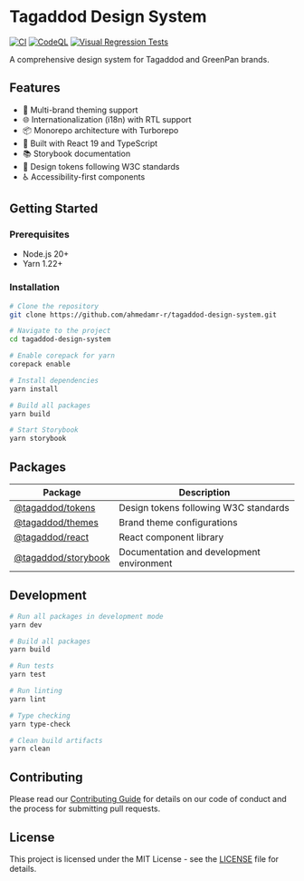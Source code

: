 # Tagaddod Design System

[![CI](https://github.com/ahmedamr-r/tagaddod-design-system/actions/workflows/ci.yml/badge.svg)](https://github.com/ahmedamr-r/tagaddod-design-system/actions/workflows/ci.yml)
[![CodeQL](https://github.com/ahmedamr-r/tagaddod-design-system/actions/workflows/codeql.yml/badge.svg)](https://github.com/ahmedamr-r/tagaddod-design-system/actions/workflows/codeql.yml)
[![Visual Regression Tests](https://github.com/ahmedamr-r/tagaddod-design-system/actions/workflows/visual-regression.yml/badge.svg)](https://github.com/ahmedamr-r/tagaddod-design-system/actions/workflows/visual-regression.yml)

A comprehensive design system for Tagaddod and GreenPan brands.

## Features

- 🎨 Multi-brand theming support
- 🌐 Internationalization (i18n) with RTL support
- 📦 Monorepo architecture with Turborepo
- 🚀 Built with React 19 and TypeScript
- 📚 Storybook documentation
- 🎯 Design tokens following W3C standards
- ♿ Accessibility-first components

## Getting Started

### Prerequisites

- Node.js 20+
- Yarn 1.22+

### Installation

```bash
# Clone the repository
git clone https://github.com/ahmedamr-r/tagaddod-design-system.git

# Navigate to the project
cd tagaddod-design-system

# Enable corepack for yarn
corepack enable

# Install dependencies
yarn install

# Build all packages
yarn build

# Start Storybook
yarn storybook
```

## Packages

| Package | Description |
| ------- | ----------- |
| [@tagaddod/tokens](packages/tokens) | Design tokens following W3C standards |
| [@tagaddod/themes](packages/themes) | Brand theme configurations |
| [@tagaddod/react](packages/react) | React component library |
| [@tagaddod/storybook](packages/storybook) | Documentation and development environment |

## Development

```bash
# Run all packages in development mode
yarn dev

# Build all packages
yarn build

# Run tests
yarn test

# Run linting
yarn lint

# Type checking
yarn type-check

# Clean build artifacts
yarn clean
```

## Contributing

Please read our [Contributing Guide](CONTRIBUTING.md) for details on our code of conduct and the process for submitting pull requests.

## License

This project is licensed under the MIT License - see the [LICENSE](LICENSE) file for details.
